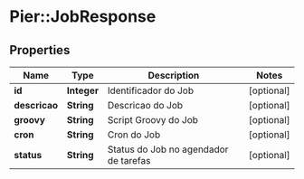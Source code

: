 # Pier::JobResponse

## Properties
Name | Type | Description | Notes
------------ | ------------- | ------------- | -------------
**id** | **Integer** | Identificador do Job | [optional] 
**descricao** | **String** | Descricao do Job | [optional] 
**groovy** | **String** | Script Groovy do Job | [optional] 
**cron** | **String** | Cron do Job | [optional] 
**status** | **String** | Status do Job no agendador de tarefas | [optional] 


